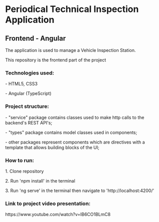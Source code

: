 <h1>Periodical Technical Inspection Application</h1>
<h2>Frontend - Angular</h2>

<p>The application is used to manage a Vehicle Inspection Station.</p>
<p>This repository is the frontend part of the project</p>


<h3>Technologies used:</h3>
<p>- HTML5, CSS3</p>
<p>- Angular (TypeScript)</p>

<h3>Project structure:</h3>
<p>- "service" package contains classes used to make http calls to the backend's REST API's;</p>
<p>- "types" package contains model classes used in components;</p>
<p>- other packages represent components which are directives with a template that allows building blocks of the UI;</p>

<h3>How to run:</h3>
<p>1. Clone repository</p>
<p>2. Run 'npm install' in the terminal</p>
<p>3. Run 'ng serve' in the terminal then navigate to 'http://localhost:4200/'</p>

<h3>Link to project video presentation:</h3>
https://www.youtube.com/watch?v=IB6CO1BLmC8
